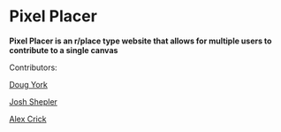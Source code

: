 # Pixel Placer


**Pixel Placer is an r/place type website that allows for multiple users to contribute to a single canvas**

Contributors:

[Doug York](mailto:dwyork@purdue.edu)

[Josh Shepler](mailto:jdsheple@purdue.edu)

[Alex Crick](mailto:amcrick@purdue.edu) 

